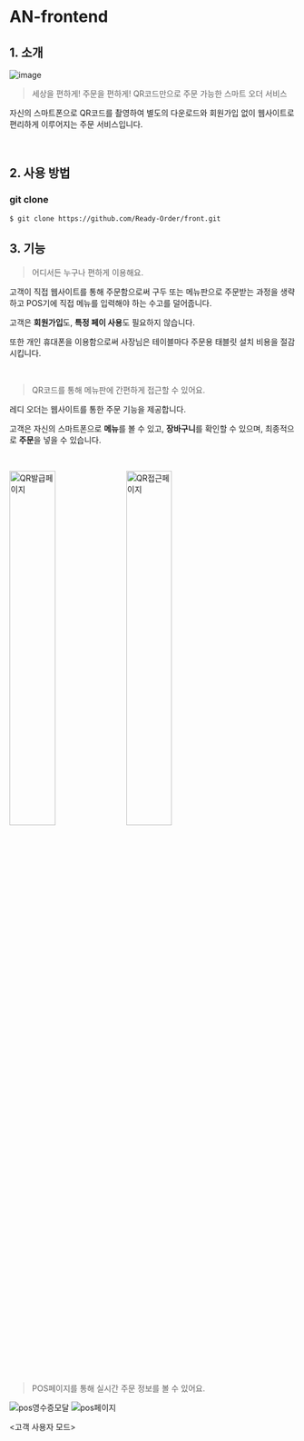 # AN-frontend

## 1. 소개
![image](https://github.com/vvalvvizal/ReadyOrder-front/assets/83233101/8eb20c20-816e-4b38-b2fc-4e195fa5c00d)

> 세상을 편하게! 주문을 편하게! QR코드만으로 주문 가능한 스마트 오더 서비스

자신의 스마트폰으로 QR코드를 촬영하여 별도의 다운로드와 회원가입 없이 웹사이트로 편리하게 이루어지는 주문 서비스입니다.

<br>

## 2. 사용 방법
### **git clone**

```shell
$ git clone https://github.com/Ready-Order/front.git
```


## 3. 기능

> 어디서든 누구나 편하게 이용해요.

고객이 직접 웹사이트를 통해 주문함으로써 구두 또는 메뉴판으로 주문받는 과정을 생략하고 POS기에 직접 메뉴를 입력해야 하는 수고를 덜어줍니다. 

고객은 **회원가입**도, **특정 페이 사용**도 필요하지 않습니다.

또한 개인 휴대폰을 이용함으로써 사장님은 테이블마다 주문용 태블릿 설치 비용을 절감시킵니다.

<br>

> QR코드를 통해 메뉴판에 간편하게 접근할 수 있어요.

레디 오더는 웹사이트를 통한 주문 기능을 제공합니다. 

고객은 자신의 스마트폰으로 **메뉴**를 볼 수 있고, **장바구니**를 확인할 수 있으며, 최종적으로 **주문**을 넣을 수 있습니다. 

<br>
<p>
<img width="40%" alt="QR발급페이지" src="https://github.com/vvalvvizal/ReadyOrder-front/assets/83233101/f109719c-15bc-4bd3-b3be-25a53fd65c3a">
<img width="40%" alt="QR접근페이지" src="https://github.com/vvalvvizal/ReadyOrder-front/assets/83233101/2a7946ed-b5c5-407d-a348-7347c7adb37e">

</p>
&nbsp;&nbsp;&nbsp;&nbsp;&nbsp;&nbsp;&nbsp;&nbsp;&nbsp;&nbsp;&nbsp;&nbsp;&nbsp;&nbsp;&nbsp;&nbsp;&nbsp;&nbsp;&nbsp;&nbsp;&nbsp;&nbsp;&nbsp;&nbsp;&nbsp;&nbsp;&nbsp;&nbsp;&nbsp;&nbsp;<QR발급페이지>&nbsp;&nbsp;&nbsp;&nbsp;&nbsp;&nbsp;&nbsp;&nbsp;&nbsp;&nbsp;&nbsp;&nbsp;&nbsp;&nbsp;&nbsp;&nbsp;&nbsp;&nbsp;&nbsp;&nbsp;&nbsp;&nbsp;&nbsp;&nbsp;&nbsp;&nbsp;&nbsp;&nbsp;&nbsp;&nbsp;&nbsp;&nbsp;&nbsp;&nbsp;&nbsp;&nbsp;&nbsp;&nbsp;&nbsp;&nbsp;&nbsp;&nbsp;&nbsp;&nbsp;&nbsp;&nbsp;&nbsp;&nbsp;&nbsp;&nbsp;<QR 접근페이지>
<br>



> POS페이지를 통해 실시간 주문 정보를 볼 수 있어요.

![pos영수증모달](https://github.com/vvalvvizal/ReadyOrder-front/assets/83233101/029e12b4-cc6c-43d3-a548-7e92cc3619e8)
![pos페이지](https://github.com/vvalvvizal/ReadyOrder-front/assets/83233101/8222ee78-c719-41ca-a873-f4228de47b63)
 

<고객 사용자 모드> 
